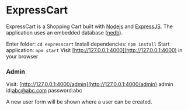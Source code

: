 # ExpressCart


ExpressCart is a Shopping Cart built with [Nodejs](https://nodejs.org/) and [ExpressJS](http://expressjs.com/).
The application uses an embedded database ([nedb](https://github.com/louischatriot/nedb)).




Enter folder: `cd expresscart`
Install dependencies: `npm install`
Start application: `npm start`
Visit [http://127.0.0.1:4000](http://127.0.0.1:4000) in your browser





### Admin

Visit: [http://127.0.0.1:4000/admin](http://127.0.0.1:4000/admin) 
admin id:abc@abc.com
password:abc

A new user form will be shown where a user can be created.
